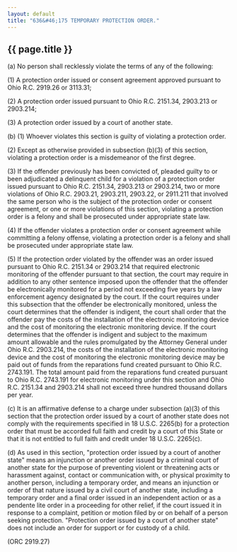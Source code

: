 ```yaml
---
layout: default
title: "636&#46;175 TEMPORARY PROTECTION ORDER."
---
```


{{ page.title }}
----------------

(a) No person shall recklessly violate the terms of any of the following:

(1) A protection order issued or consent agreement approved pursuant to Ohio R.C. 2919.26 or 3113.31;

(2) A protection order issued pursuant to Ohio R.C. 2151.34, 2903.213 or 2903.214;

(3) A protection order issued by a court of another state.

(b) (1) Whoever violates this section is guilty of violating a protection order.

(2) Except as otherwise provided in subsection (b)(3) of this section, violating a protection order is a misdemeanor of the first degree.

(3) If the offender previously has been convicted of, pleaded guilty to or been adjudicated a delinquent child for a violation of a protection order issued pursuant to Ohio R.C. 2151.34, 2903.213 or 2903.214, two or more violations of Ohio R.C. 2903.21, 2903.211, 2903.22, or 2911.211 that involved the same person who is the subject of the protection order or consent agreement, or one or more violations of this section, violating a protection order is a felony and shall be prosecuted under appropriate state law.

(4) If the offender violates a protection order or consent agreement while committing a felony offense, violating a protection order is a felony and shall be prosecuted under appropriate state law.

(5) If the protection order violated by the offender was an order issued pursuant to Ohio R.C. 2151.34 or 2903.214 that required electronic monitoring of the offender pursuant to that section, the court may require in addition to any other sentence imposed upon the offender that the offender be electronically monitored for a period not exceeding five years by a law enforcement agency designated by the court. If the court requires under this subsection that the offender be electronically monitored, unless the court determines that the offender is indigent, the court shall order that the offender pay the costs of the installation of the electronic monitoring device and the cost of monitoring the electronic monitoring device. If the court determines that the offender is indigent and subject to the maximum amount allowable and the rules promulgated by the Attorney General under Ohio R.C. 2903.214, the costs of the installation of the electronic monitoring device and the cost of monitoring the electronic monitoring device may be paid out of funds from the reparations fund created pursuant to Ohio R.C. 2743.191. The total amount paid from the reparations fund created pursuant to Ohio R.C. 2743.191 for electronic monitoring under this section and Ohio R.C. 2151.34 and 2903.214 shall not exceed three hundred thousand dollars per year.

(c) It is an affirmative defense to a charge under subsection (a)(3) of this section that the protection order issued by a court of another state does not comply with the requirements specified in 18 U.S.C. 2265(b) for a protection order that must be accorded full faith and credit by a court of this State or that it is not entitled to full faith and credit under 18 U.S.C. 2265(c).

(d) As used in this section, "protection order issued by a court of another state" means an injunction or another order issued by a criminal court of another state for the purpose of preventing violent or threatening acts or harassment against, contact or communication with, or physical proximity to another person, including a temporary order, and means an injunction or order of that nature issued by a civil court of another state, including a temporary order and a final order issued in an independent action or as a pendente lite order in a proceeding for other relief, if the court issued it in response to a complaint, petition or motion filed by or on behalf of a person seeking protection. "Protection order issued by a court of another state" does not include an order for support or for custody of a child. 

(ORC 2919.27)